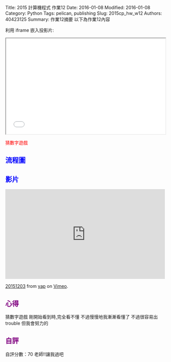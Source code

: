Title: 2015 計算機程式 作業12
Date: 2016-01-08
Modified: 2016-01-08
Category: Python
Tags: pelican, publishing
Slug: 2015cp_hw_w12
Authors: 40423125
Summary: 作業12摘要
以下為作業12內容

利用 iframe 嵌入投影片:

<iframe src="simplest.html" width="500" height="300"></iframe>

<font color=red>猜數字遊戲</font>

                                        
                                                
                                                
<font color=blue>流程圖</font>
----------------------------------------------
<script src="https://www.gliffy.com/diagramEmbed.js" type="text/javascript"></script><script type="text/javascript">gliffy_did="9733113";embedGliffy();</script>
            
            
            
            
<font color=blue>影片</font>
---------------------------------------

<iframe src="https://player.vimeo.com/video/147733326" width="500" height="281" frameborder="0" webkitallowfullscreen mozallowfullscreen allowfullscreen></iframe> <p><a href="https://vimeo.com/147733326">20151203</a> from <a href="https://vimeo.com/user45104858">yap</a> on <a href="https://vimeo.com">Vimeo</a>.</p>
                
                
      
      
      
                
  <font color=purple>心得</font>
 ----------------------------------------------
 
 
 猜數字遊戲
 剛開始看到時,完全看不懂
 不過慢慢地我漸漸看懂了
 不過很容易出trouble
 但我會努力的
                        
                            
                            
 <font color=purple>自評</font>
----------------------------------------------
 
 
 自評分數：70
 <a>老師!!讓我過吧</a>
                                

 
 
 
 
 